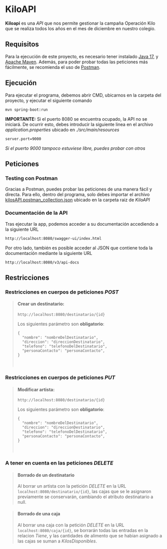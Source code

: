 


# KiloAPI
[](https://raw.githubusercontent.com/TrayZNix/KilosAPI/main/images/logo.png)
**Kiloapi** es una *API* que nos permite gestionar la campaña Operación Kilo que se realiza todos los años en el mes de diciembre en nuestro colegio.

## Requisitos
Para la ejecución de este proyecto, es necesario tener instalado [Java 17](https://www.oracle.com/java/technologies/javase/jdk17-archive-downloads.html), y [Apache Maven](https://maven.apache.org/download.cgi).
Además, para poder probar todas las peticiones más fácilmente, se recomienda el uso de [Postman](https://www.postman.com).

## Ejecución 
Para ejecutar el programa, debemos abrir CMD, ubicarnos en la carpeta del proyecto, y ejecutar el siguiente comando

    mvn spring-boot:run
**IMPORTANTE:**
Si el puerto 8080 se encuentra ocupado, la API no se iniciará. De ocurrir esto, debes introducir la siguiente linea en el archivo *application.properties* ubicado en *./src/main/resources*

	server.port=9000
*Si el puerto 9000 tampoco estuviese libre, puedes probar con otros*
## Peticiones

### Testing con Postman
Gracias a Postman, puedes probar las peticiones de una manera fácil y directa. Para ello, dentro del programa, solo debes importar el archivo [kilosAPI.postman_collection.json](https://github.com/TrayZNix/KilosAPI/blob/main/kilosAPI.postman_collection.json) ubicado en la carpeta raiz de *KiloAPI*

### Documentación de la API
Tras ejecutar la app, podemos acceder a su documentación accediendo a la siguiente URL

    http://localhost:8080/swagger-ui/index.html

Por otro lado, también es posible acceder al JSON que contiene toda la documentación mediante la siguiente URL

    http://localhost:8080/v3/api-docs

## Restricciones

### Restricciones en cuerpos de peticiones *POST* 

> #### Crear un destinatario: 
> 	`http://localhost:8080/destinatario/{id}` 
> 
> Los siguientes parámetro son **obligatorio**:
> 
>     {
> 	    "nombre": "nombreDelDestinatario",
>       "direccion": "direccionDestinatario", 
> 	    "telefono": "telefonoDelDestinatario",
>       "personaContacto": "personaContacto", 
>     }
>   ⠀
 


### Restricciones en cuerpos de peticiones *PUT*

> #### Modificar artista: 
> 	`http://localhost:8080/destinatario/{id}` 
> 
> Los siguientes parámetro son **obligatorio**:
> 
>     {
> 	    "nombre": "nombreDelDestinatario",
>       "direccion": "direccionDestinatario", 
> 	    "telefono": "telefonoDelDestinatario",
>       "personaContacto": "personaContacto", 
>     }
>   ⠀



### A tener en cuenta en las peticiones *DELETE*

>#### Borrado de un destinatario
>Al borrar un artista con la petición *DELETE* en la URL `localhost:8080/destinatario/{id}`, las cajas que se le asignaron previamente se conservarán, cambiando el atributo destinatario a null.
>⠀

>#### Borrado de una caja
>Al borrar una caja con la petición *DELETE* en la URL `localhost:8080/caja/{id}`, se borrarán todas las entradas en la relacion *Tiene*, y las cantidades de alimento que se habian asignado a las cajas se suman a *KilosDisponibles*.
>⠀
